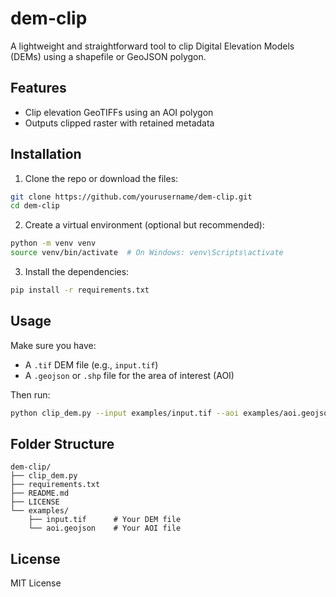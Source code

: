 # dem-clip

A lightweight and straightforward tool to clip Digital Elevation Models (DEMs) using a shapefile or GeoJSON polygon.

## Features
- Clip elevation GeoTIFFs using an AOI polygon
- Outputs clipped raster with retained metadata

## Installation

1. Clone the repo or download the files:
```bash
git clone https://github.com/yourusername/dem-clip.git
cd dem-clip
```

2. Create a virtual environment (optional but recommended):
```bash
python -m venv venv
source venv/bin/activate  # On Windows: venv\Scripts\activate
```

3. Install the dependencies:
```bash
pip install -r requirements.txt
```

## Usage

Make sure you have:
- A `.tif` DEM file (e.g., `input.tif`)
- A `.geojson` or `.shp` file for the area of interest (AOI)

Then run:
```bash
python clip_dem.py --input examples/input.tif --aoi examples/aoi.geojson --output clipped.tif
```

## Folder Structure
```
dem-clip/
├── clip_dem.py
├── requirements.txt
├── README.md
├── LICENSE
└── examples/
    ├── input.tif      # Your DEM file
    └── aoi.geojson    # Your AOI file
```

## License
MIT License
